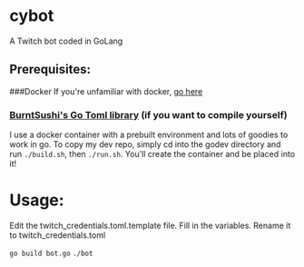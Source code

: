 # cybot
A Twitch bot coded in GoLang

## Prerequisites:

###Docker 
If you're unfamiliar with docker, [go here](https://docs.docker.com/engine/installation/)

### [BurntSushi's Go Toml library](https://github.com/BurntSushi/toml/) (if you want to compile yourself)


I use a docker container with a prebuilt environment and lots of goodies to work in go.
To copy my dev repo, simply cd into the godev directory and run `./build.sh`, then `./run.sh`.
You'll create the container and be placed into it!

# Usage:

Edit the twitch_credentials.toml.template file.
Fill in the variables.
Rename it to twitch_credentials.toml

`go build bot.go`
`./bot`

